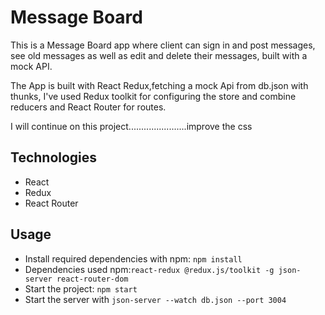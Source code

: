 # Message Board

This is a Message Board app where client can sign in and post messages, see old messages as well as edit and delete their messages, built with a mock API.

The App is built with React Redux,fetching a mock Api from db.json with thunks, I've used Redux toolkit for configuring the store and combine reducers and React Router for routes.

I will continue on this project.......................improve the css

## Technologies
* React
* Redux
* React Router


## Usage
* Install required dependencies with npm: `npm install`
* Dependencies used npm:`react-redux @redux.js/toolkit -g json-server react-router-dom`
* Start the project: `npm start`
* Start the server with `json-server --watch db.json --port 3004`


